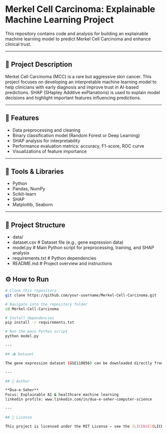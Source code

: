 # Merkel Cell Carcinoma: Explainable Machine Learning Project

This repository contains code and analysis for building an explainable machine learning model to predict Merkel Cell Carcinoma and enhance clinical trust.

---

## 📄 Project Description

Merkel Cell Carcinoma (MCC) is a rare but aggressive skin cancer. This project focuses on developing an interpretable machine learning model to help clinicians with early diagnosis and improve trust in AI-based predictions. SHAP (SHapley Additive exPlanations) is used to explain model decisions and highlight important features influencing predictions.

---

## 🚀 Features

- Data preprocessing and cleaning
- Binary classification model (Random Forest or Deep Learning)
- SHAP analysis for interpretability
- Performance evaluation metrics: accuracy, F1-score, ROC curve
- Visualizations of feature importance

---

## 🧰 Tools & Libraries

- Python
- Pandas, NumPy
- Scikit-learn
- SHAP
- Matplotlib, Seaborn

---

## 📁 Project Structure

- data/
- dataset.csv # Dataset file (e.g., gene expression data)
- model.py # Main Python script for preprocessing, training, and SHAP analysis
- requirements.txt # Python dependencies
- README.md # Project overview and instructions

## ⚙️ How to Run

```bash
# Clone this repository
git clone https://github.com/your-username/Merkel-Cell-Carcinoma.git

# Navigate into the repository folder
cd Merkel-Cell-Carcinoma

# Install dependencies
pip install -r requirements.txt

# Run the main Python script
python model.py

---

## 📥 Dataset

The gene expression dataset (GSE118056) can be downloaded directly from [GEO database](https://www.ncbi.nlm.nih.gov/geo/query/acc.cgi?acc=GSE118056).

---

## 👤 Author

**Dua-e-Seher**  
Focus: Explainable AI & healthcare machine learning  
linkedin profile: www.linkedin.com/in/dua-e-seher-computer-science

---

## 📄 License

This project is licensed under the MIT License — see the [LICENSE](LICENSE) file for details.
